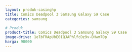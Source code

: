 ```yaml
---
layout: produk-casinghp
title: Comics Deadpool 3 Samsung Galaxy S9 Case
categories: samsung

# Produk
product-title: Comics Deadpool 3 Samsung Galaxy S9 Case
image-drive: 1elbFRApUbE0IQJAPhlfcDz9v-DHwm7Dp
harga: 90000
---
```

